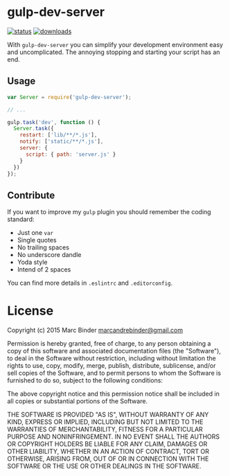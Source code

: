 gulp-dev-server
===============
[![status][travisImage]][travisLink] [![downloads][downloadCount]][npmLink]

[travisImage]: http://img.shields.io/travis/MrBoolean/gulp-dev-server/master.svg?style=flat-square
[travisLink]: https://travis-ci.org/MrBoolean/gulp-dev-server

[downloadCount]: http://img.shields.io/npm/dm/gulp-dev-server.svg?style=flat-square
[npmLink]: https://www.npmjs.com/package/gulp-dev-server

With `gulp-dev-server` you can simplify your development environment easy and uncomplicated. The annoying stopping and starting your script has an end.

## Usage
```javascript
var Server = require('gulp-dev-server');

// ...

gulp.task('dev', function () {
  Server.task({
    restart: ['lib/**/*.js'],
    notify: ['static/**/*.js'],
    server: {
      script: { path: 'server.js' }
    }
  })
});
```

## Contribute
If you want to improve my `gulp` plugin you should remember the coding standard:

- Just one `var`
- Single quotes
- No trailing spaces
- No underscore dandle
- Yoda style
- Intend of 2 spaces

You can find more details in `.eslintrc` and `.editorconfig`.

# License
Copyright (c) 2015 Marc Binder <marcandrebinder@gmail.com>

Permission is hereby granted, free of charge, to any person obtaining a copy
of this software and associated documentation files (the "Software"), to deal
in the Software without restriction, including without limitation the rights
to use, copy, modify, merge, publish, distribute, sublicense, and/or sell
copies of the Software, and to permit persons to whom the Software is
furnished to do so, subject to the following conditions:

The above copyright notice and this permission notice shall be included in
all copies or substantial portions of the Software.

THE SOFTWARE IS PROVIDED "AS IS", WITHOUT WARRANTY OF ANY KIND, EXPRESS OR
IMPLIED, INCLUDING BUT NOT LIMITED TO THE WARRANTIES OF MERCHANTABILITY,
FITNESS FOR A PARTICULAR PURPOSE AND NONINFRINGEMENT. IN NO EVENT SHALL THE
AUTHORS OR COPYRIGHT HOLDERS BE LIABLE FOR ANY CLAIM, DAMAGES OR OTHER
LIABILITY, WHETHER IN AN ACTION OF CONTRACT, TORT OR OTHERWISE, ARISING FROM,
OUT OF OR IN CONNECTION WITH THE SOFTWARE OR THE USE OR OTHER DEALINGS IN
THE SOFTWARE.